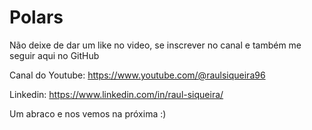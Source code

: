 # Polars

Não deixe de dar um like no video, se inscrever no canal e também me seguir aqui no GitHub

Canal do Youtube: https://www.youtube.com/@raulsiqueira96

Linkedin: https://www.linkedin.com/in/raul-siqueira/

Um abraco e nos vemos na próxima :)
